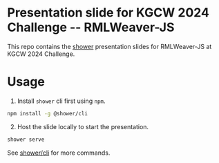 # Presentation slide for KGCW 2024 Challenge -- RMLWeaver-JS

This repo contains the [shower](https://github.com/shower/shower) presentation
slides for RMLWeaver-JS at KGCW 2024 Challenge. 


# Usage 
1) Install `shower` cli first using `npm`. 
```bash
npm install -g @shower/cli
```
2) Host the slide locally to start the presentation. 
```bash
shower serve
```

See [shower/cli](https://github.com/shower/cli/) for more commands. 



